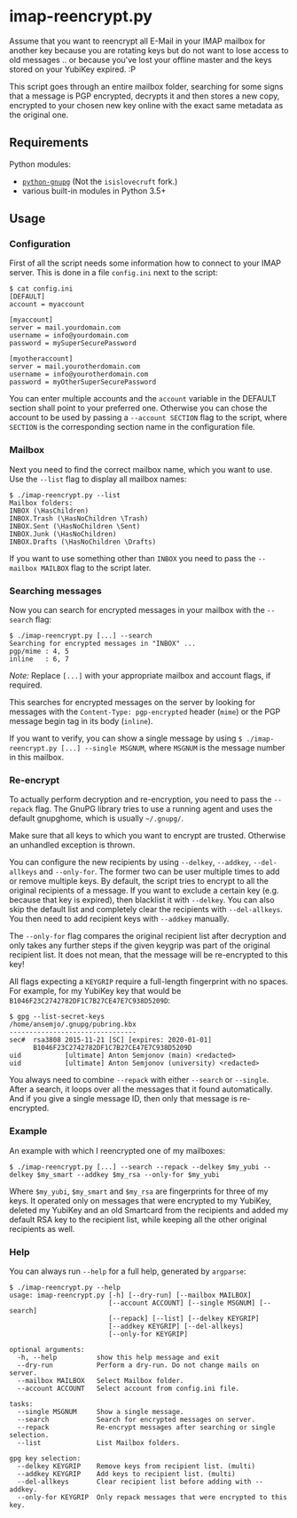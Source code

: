 # imap-reencrypt.py

Assume that you want to reencrypt all E-Mail in your IMAP mailbox
for another key because you are rotating keys but do not want to lose
access to old messages .. or because you've lost your offline master
and the keys stored on your YubiKey expired. :P

This script goes through an entire mailbox folder, searching for some
signs that a message is PGP encrypted, decrypts it and then stores a
new copy, encrypted to your chosen new key online with the exact
same metadata as the original one.

## Requirements

Python modules:
- [`python-gnupg`](https://pypi.python.org/pypi/python-gnupg/0.4.1) (Not the `isislovecruft` fork.)
- various built-in modules in Python 3.5+

## Usage

### Configuration

First of all the script needs some information how to connect to your
IMAP server. This is done in a file `config.ini` next to the script:

```
$ cat config.ini 
[DEFAULT]
account = myaccount

[myaccount]
server = mail.yourdomain.com
username = info@yourdomain.com
password = mySuperSecurePassword

[myotheraccount]
server = mail.yourotherdomain.com
username = info@yourotherdomain.com
password = myOtherSuperSecurePassword
```

You can enter multiple accounts and the `account` variable in the
DEFAULT section shall point to your preferred one. Otherwise you
can chose the account to be used by passing a `--account SECTION`
flag to the script, where `SECTION` is the corresponding section
name in the configuration file.

### Mailbox

Next you need to find the correct mailbox name, which you want to
use. Use the `--list` flag to display all mailbox names:

```
$ ./imap-reencrypt.py --list
Mailbox folders:
INBOX (\HasChildren)
INBOX.Trash (\HasNoChildren \Trash)
INBOX.Sent (\HasNoChildren \Sent)
INBOX.Junk (\HasNoChildren)
INBOX.Drafts (\HasNoChildren \Drafts)
```
If you want to use something other than `INBOX` you need to pass
the `--mailbox MAILBOX` flag to the script later.

### Searching messages

Now you can search for encrypted messages in your mailbox with the
`--search` flag:

```
$ ./imap-reencrypt.py [...] --search
Searching for encrypted messages in "INBOX" ...
pgp/mime : 4, 5
inline   : 6, 7
```

_Note:_ Replace `[...]` with your appropriate mailbox and account
flags, if required.

This searches for encrypted messages on the server by looking for
messages with the `Content-Type: pgp-encrypted` header (`mime`) or
the PGP message begin tag in its body (`inline`).

If you want to verify, you can show a single message by using
`$ ./imap-reencrypt.py [...] --single MSGNUM`, where `MSGNUM` is the
message number in this mailbox.

### Re-encrypt

To actually perform decryption and re-encryption, you need to pass
the `--repack` flag. The GnuPG library tries to use a running agent
and uses the default gnupghome, which is usually `~/.gnupg/`.

Make sure that all keys to which you want to encrypt are trusted.
Otherwise an unhandled exception is thrown.

You can configure the new recipients by using `--delkey`, `--addkey`,
`--del-allkeys` and `--only-for`. The former two can be user multiple
times to add or remove multiple keys. By default, the script tries to
encrypt to all the original recipients of a message. If you want to
exclude a certain key (e.g. because that key is expired), then
blacklist it with `--delkey`. You can also skip the default list and
completely clear the recipients with `--del-allkeys`. You then need
to add recipient keys with `--addkey` manually.

The `--only-for` flag compares the original recipient list after
decryption and only takes any further steps if the given keygrip was
part of the original recipient list. It does not mean, that the
message will be re-encrypted to this key!

All flags expecting a `KEYGRIP` require a full-length fingerprint
with no spaces. For example, for my YubiKey key that would be
`B1046F23C2742782DF1C7B27CE47E7C938D5209D`:

```
$ gpg --list-secret-keys 
/home/ansemjo/.gnupg/pubring.kbx
--------------------------------
sec#  rsa3808 2015-11-21 [SC] [expires: 2020-01-01]
      B1046F23C2742782DF1C7B27CE47E7C938D5209D
uid           [ultimate] Anton Semjonov (main) <redacted>
uid           [ultimate] Anton Semjonov (university) <redacted>
```

You always need to combine `--repack` with either `--search` or
`--single`. After a search, it loops over all the messages that
it found automatically. And if you give a single message ID, then
only that message is re-encrypted.

### Example

An example with which I reencrypted one of my mailboxes:

```
$ ./imap-reencrypt.py [...] --search --repack --delkey $my_yubi --delkey $my_smart --addkey $my_rsa --only-for $my_yubi
```

Where `$my_yubi`, `$my_smart` and `$my_rsa` are fingerprints for
three of my keys. It operated only on messages that were encrypted
to my YubiKey, deleted my YubiKey and an old Smartcard from the
recipients and added my default RSA key to the recipient list,
while keeping all the other original recipients as well.

### Help

You can always run `--help` for a full help, generated by `argparse`:

```
$ ./imap-reencrypt.py --help
usage: imap-reencrypt.py [-h] [--dry-run] [--mailbox MAILBOX]
                         [--account ACCOUNT] [--single MSGNUM] [--search]
                         [--repack] [--list] [--delkey KEYGRIP]
                         [--addkey KEYGRIP] [--del-allkeys]
                         [--only-for KEYGRIP]

optional arguments:
  -h, --help          show this help message and exit
  --dry-run           Perform a dry-run. Do not change mails on server.
  --mailbox MAILBOX   Select Mailbox folder.
  --account ACCOUNT   Select account from config.ini file.

tasks:
  --single MSGNUM     Show a single message.
  --search            Search for encrypted messages on server.
  --repack            Re-encrypt messages after searching or single selection.
  --list              List Mailbox folders.

gpg key selection:
  --delkey KEYGRIP    Remove keys from recipient list. (multi)
  --addkey KEYGRIP    Add keys to recipient list. (multi)
  --del-allkeys       Clear recipient list before adding with --addkey.
  --only-for KEYGRIP  Only repack messages that were encrypted to this key.
```